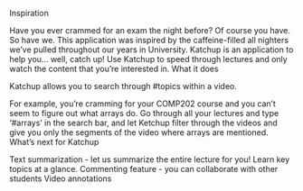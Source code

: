 
Inspiration

Have you ever crammed for an exam the night before? Of course you have. So have we. This application was inspired by the caffeine-filled all nighters we’ve pulled throughout our years in University. Katchup is an application to help you... well, catch up! Use Katchup to speed through lectures and only watch the content that you’re interested in.
What it does

Katchup allows you to search through #topics within a video.

For example, you’re cramming for your COMP202 course and you can’t seem to figure out what arrays do. Go through all your lectures and type ‘#arrays’ in the search bar, and let Ketchup filter through the videos and give you only the segments of the video where arrays are mentioned.
What’s next for Katchup

Text summarization - let us summarize the entire lecture for you! Learn key topics at a glance.
Commenting feature - you can collaborate with other students Video annotations

